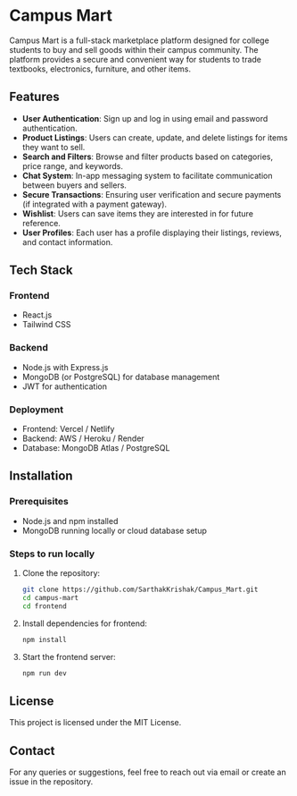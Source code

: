 # Campus Mart

Campus Mart is a full-stack marketplace platform designed for college students to buy and sell goods within their campus community. The platform provides a secure and convenient way for students to trade textbooks, electronics, furniture, and other items.

## Features
- **User Authentication**: Sign up and log in using email and password authentication.
- **Product Listings**: Users can create, update, and delete listings for items they want to sell.
- **Search and Filters**: Browse and filter products based on categories, price range, and keywords.
- **Chat System**: In-app messaging system to facilitate communication between buyers and sellers.
- **Secure Transactions**: Ensuring user verification and secure payments (if integrated with a payment gateway).
- **Wishlist**: Users can save items they are interested in for future reference.
- **User Profiles**: Each user has a profile displaying their listings, reviews, and contact information.

## Tech Stack
### Frontend
- React.js
- Tailwind CSS

### Backend
- Node.js with Express.js
- MongoDB (or PostgreSQL) for database management
- JWT for authentication

### Deployment
- Frontend: Vercel / Netlify
- Backend: AWS / Heroku / Render
- Database: MongoDB Atlas / PostgreSQL

## Installation
### Prerequisites
- Node.js and npm installed
- MongoDB running locally or cloud database setup

### Steps to run locally
1. Clone the repository:
   ```sh
   git clone https://github.com/SarthakKrishak/Campus_Mart.git
   cd campus-mart
   cd frontend
   ```
2. Install dependencies for frontend:
   ```sh
   npm install
   ```
3. Start the frontend server:
   ```sh
   npm run dev
   ```

## License
This project is licensed under the MIT License.

## Contact
For any queries or suggestions, feel free to reach out via email or create an issue in the repository.


